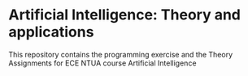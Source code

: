 # Artificial Intelligence: Theory and applications

This repository contains the programming exercise and the Theory Assignments for ECE NTUA course Artificial Intelligence

